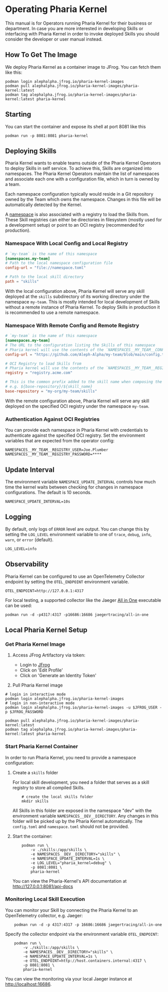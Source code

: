 # Operating Pharia Kernel

This manual is for Operators running Pharia Kernel for their business or department. In case you are more interested in developing Skills or interfacing with Pharia Kernel in order to invoke deployed Skills you should consider the developer or user manual instead.

## How To Get The Image

We deploy Pharia Kernel as a container image to JFrog. You can fetch them like this:

```shell
podman login alephalpha.jfrog.io/pharia-kernel-images
podman pull alephalpha.jfrog.io/pharia-kernel-images/pharia-kernel:latest
podman tag alephalpha.jfrog.io/pharia-kernel-images/pharia-kernel:latest pharia-kernel
```

## Starting

You can start the container and expose its shell at port 8081 like this

```shell
podman run -p 8081:8081 pharia-kernel
```

## Deploying Skills

Pharia Kernel wants to enable teams outside of the Pharia Kernel Operators to deploy Skills in self service. To achieve this, Skills are organized into namespaces. The Pharia Kernel Operators maintain the list of namespaces and associate each one with a configuration file, which in turn is owned by a team.

Each namespace configuration typically would reside in a Git repository owned by the Team which owns the namespace. Changes in this file will be automatically detected by the Kernel.

A [namespace](skill-deployment.md#configuring-namespace) is also associated with a registry to load the Skills from. These Skill registries can either be directories in filesystem (mostly used for a development setup) or point to an OCI registry (recommended for production).

### Namespace With Local Config and Local Registry

```toml
# `my-team` is the name of this namespace
[namespaces.my-team]
# Path to the local namespace configuration file
config-url = "file://namespace.toml"

# Path to the local skill directory
path = "skills"
```

With the local configuration above, Pharia Kernel will serve any skill deployed at the `skills` subdirectory of its working directory under the namespace `my-team`. This is mostly intended for local development of Skills without a remote instance of Pharia Kernel. To deploy Skills in production it is recommended to use a remote namespace.

### Namespace With Remote Config and Remote Registry

```toml
# `my-team` is the name of this namespace
[namespaces.my-team]
# The URL to the configuration listing the Skills of this namespace
# Pharia kernel will use the contents of the `NAMESPACES__MY_TEAM__CONFIG_ACCESS_TOKEN` environment variable to access (authorize) the config
config-url = "https://github.com/Aleph-Alpha/my-team/blob/main/config.toml"

# OCI Registry to load Skills from
# Pharia kernel will use the contents of the `NAMESPACES__MY_TEAM__REGISTRY_USER` and `NAMESPACES__MY_TEAM__REGISTRY_PASSWORD` environment variables to access (authorize) the registry
registry = "registry.acme.com"

# This is the common prefix added to the skill name when composing the OCI repository.
# e.g. ${base-repository}/${skill_name}
base-repository = "my-org/my-team/skills"
```

With the remote configuration above, Pharia Kernel will serve any skill deployed on the specified OCI registry under the namespace `my-team`.

### Authentication Against OCI Registries

You can provide each namespace in Pharia Kernel with credentials to authenticate against the specified OCI registry. Set the environment variables that are expected from the operator config:

```shell
NAMESPACES__MY_TEAM__REGISTRY_USER=Joe.Plumber
NAMESPACES__MY_TEAM__REGISTRY_PASSWORD=****
```

## Update Interval

The environment variable `NAMESPACE_UPDATE_INTERVAL` controls how much time the kernel waits between checking for changes in namespace configurations. The default is 10 seconds.

```shell
NAMESPACE_UPDATE_INTERVAL=10s
```

## Logging

By default, only logs of `ERROR` level are output. You can change this by setting the `LOG_LEVEL` environment variable to one of `trace`, `debug`, `info`, `warn`, or `error` (default).

```shell
LOG_LEVEL=info
```

## Observability

Pharia Kernel can be configured to use an OpenTelemetry Collector endpoint by setting the `OTEL_ENDPOINT` environment variable.

```shell
OTEL_ENDPOINT=http://127.0.0.1:4317
```

For local testing, a supported collector like the Jaeger [All in One](https://www.jaegertracing.io/docs/1.60/getting-started/#all-in-one) executable can be used:

```shell
podman run -d -p4317:4317 -p16686:16686 jaegertracing/all-in-one
```

## Local Pharia Kernel Setup

### Get Pharia Kernel Image

1. Access JFrog Artifactory via token:

   - Login to [JFrog](https://alephalpha.jfrog.io/ui/login/)
   - Click on 'Edit Profile'
   - Click on 'Generate an Identity Token'

2. Pull Pharia Kernel image

```shell
# login in interactive mode
podman login alephalpha.jfrog.io/pharia-kernel-images
# login in non-interactive mode
podman login alephalpha.jfrog.io/pharia-kernel-images -u $JFROG_USER -p $JFROG_PASSWORD

podman pull alephalpha.jfrog.io/pharia-kernel-images/pharia-kernel:latest
podman tag alephalpha.jfrog.io/pharia-kernel-images/pharia-kernel:latest pharia-kernel
```

### Start Pharia Kernel Container

In order to run Pharia Kernel, you need to provide a namespace configuration:

1. Create a `skills` folder

   For local skill development, you need a folder that serves as a skill registry to store all compiled Skills.

   ```shell
       # create the local skills folder
       mkdir skills
   ```

   All Skills in this folder are exposed in the namespace "dev" with the environment variable `NAMESPACES__DEV__DIRECTORY`.
   Any changes in this folder will be picked up by the Pharia Kernel automatically. The `config.toml` and `namespace.toml` should not be provided.

2. Start the container:

   ```shell
       podman run \
           -v ./skills:/app/skills \
           -e NAMESPACES__DEV__DIRECTORY="skills" \
           -e NAMESPACE_UPDATE_INTERVAL=1s \
           -e LOG_LEVEL="pharia_kernel=debug" \
           -p 8081:8081 \
           pharia-kernel
   ```

   You can view the Pharia-Kernel's API documentation at <http://127.0.0.1:8081/api-docs>

### Monitoring Local Skill Execution

You can monitor your Skill by connecting the Pharia Kernel to an OpenTelemetry collector, e.g. Jaeger:

```shell
    podman run -d -p 4317:4317 -p 16686:16686 jaegertracing/all-in-one
```

Specify the collector endpoint via the environment variable `OTEL_ENDPOINT`:

```shell
    podman run \
        -v ./skills:/app/skills \
        -e NAMESPACES__DEV__DIRECTORY="skills" \
        -e NAMESPACE_UPDATE_INTERVAL=1s \
        -e OTEL_ENDPOINT=http://host.containers.internal:4317 \
        -p 8081:8081 \
        pharia-kernel
```

You can view the monitoring via your local Jaeger instance at <http://localhost:16686>.
